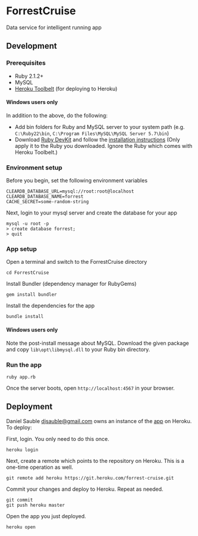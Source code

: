 # ForrestCruise
Data service for intelligent running app

## Development

### Prerequisites

* Ruby 2.1.2+
* MySQL
* [Heroku Toolbelt](https://toolbelt.heroku.com) (for deploying to Heroku)

#### Windows users only

In addition to the above, do the following:

* Add bin folders for Ruby and MySQL server to your system path (e.g. `C:\Ruby22\bin`, `C:\Program Files\MySQL\MySQL Server 5.7\bin`)
* Download [Ruby DevKit](http://rubyinstaller.org/downloads/) and follow the [installation instructions](https://github.com/oneclick/rubyinstaller/wiki/Development-Kit) (Only apply it to the Ruby you downloaded. Ignore the Ruby which comes with Heroku Toolbelt.)

### Environment setup

Before you begin, set the following environment variables

```
CLEARDB_DATABASE_URL=mysql://root:root@localhost
CLEARDB_DATABASE_NAME=forrest
CACHE_SECRET=some-random-string
```

Next, login to your mysql server and create the database for your app

```
mysql -u root -p
> create database forrest;
> quit
```

### App setup

Open a terminal and switch to the ForrestCruise directory

`cd ForrestCruise`

Install Bundler (dependency manager for RubyGems)

`gem install bundler`

Install the dependencies for the app

`bundle install`

#### Windows users only

Note the post-install message about MySQL. Download the given package and copy `lib\opt\libmysql.dll` to your Ruby bin directory.

### Run the app

`ruby app.rb`

Once the server boots, open `http://localhost:4567` in your browser.

## Deployment

Daniel Sauble <djsauble@gmail.com> owns an instance of the [app](https://forrest-cruise.herokuapp.com) on Heroku. To deploy:

First, login. You only need to do this once.

`heroku login`

Next, create a remote which points to the repository on Heroku. This is a one-time operation as well.

`git remote add heroku https://git.heroku.com/forrest-cruise.git`

Commit your changes and deploy to Heroku. Repeat as needed.

```
git commit 
git push heroku master
```

Open the app you just deployed.

`heroku open`
